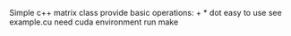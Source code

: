 Simple c++ matrix class
provide basic operations: + * dot
easy to use
see example.cu
need cuda environment
run make
